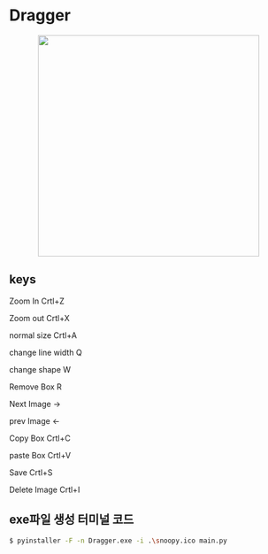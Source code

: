# Dragger

<p align="center">
<img src="https://user-images.githubusercontent.com/41942097/230723762-3590fc1a-1d91-443e-a12d-491317cb4228.gif" width="400" height="400"/>
</p>
  
## keys

Zoom In  Crtl+Z

Zoom out Crtl+X

normal size Crtl+A

change line width Q

change shape W

Remove Box R

Next Image ->

prev Image <-

Copy Box Crtl+C

paste Box Crtl+V

Save Crtl+S

Delete Image Crtl+I


## exe파일 생성 터미널 코드
```bash
$ pyinstaller -F -n Dragger.exe -i .\snoopy.ico main.py
```
